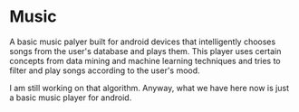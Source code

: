 Music
=====

A basic music palyer built for android devices that intelligently chooses songs from the user's database and plays them.
This player uses certain concepts from data mining and machine learning techniques and tries to filter and play songs according to the user's mood.

I am still working on that algorithm. Anyway, what we have here now is just a basic music player for android. 

